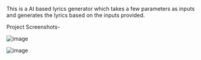This is a AI based lyrics generator which takes a few parameters as inputs and generates the lyrics based on the inputs provided.

Project Screenshots- 

![image](https://github.com/arpittiwari24/Lyricist/assets/100207940/1d2c3fff-0d4e-4e00-9c1f-7abf240f3615)

![image](https://github.com/arpittiwari24/Lyricist/assets/100207940/3728d1c4-7a67-401d-9380-85614141639a)

